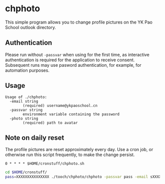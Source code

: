 # chphoto

This simple program allows you to change profile pictures on the YK Pao School outlook directory.

## Authentication

Please run without `-passvar` when using for the first time, as interactive authentication is required for the application to receive consent. Subsequent runs may use pasword authentication, for example, for automation purposes.

## Usage

```
Usage of ./chphoto:
  -email string
    	(required) username@ykpaoschool.cn
  -passvar string
    	environment variable containing the password
  -photo string
    	(required) path to avatar
```

## Note on daily reset

The profile pictures are reset approximately every day. Use a cron job, or otherwise run this script frequently, to make the change persist.

```crontab
0 * * * * $HOME/cronstuff/chphoto.sh
```

```sh
cd $HOME/cronstuff/
pass=XXXXXXXXXXXXXXX ./tooch/chphoto/chphoto -passvar pass -email sXXXXX@ykpaoschool.cn -photo ./tooch/sjdb-avatar.png
```
